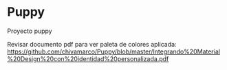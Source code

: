 # Puppy
Proyecto puppy


Revisar documento pdf para ver paleta de colores aplicada:
https://github.com/chivamarco/Puppy/blob/master/Integrando%20Material%20Design%20con%20identidad%20personalizada.pdf

